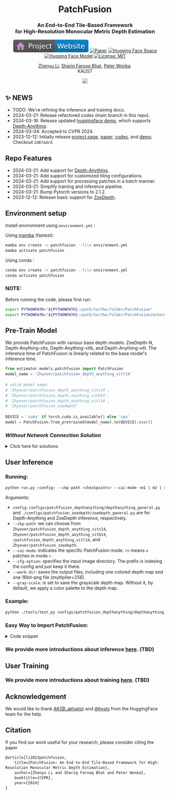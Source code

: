 <div align="center">
<h1>PatchFusion </h1>
<h3>An End-to-End Tile-Based Framework <br> for High-Resolution Monocular Metric Depth Estimation</h3>

[![Website](assets/badge-website.svg)](https://zhyever.github.io/patchfusion/) [![Paper](https://img.shields.io/badge/arXiv-PDF-b31b1b)](https://arxiv.org/abs/2312.02284) [![Hugging Face Space](https://img.shields.io/badge/🤗%20Hugging%20Face-Space-yellow)](https://huggingface.co/spaces/zhyever/PatchFusion) [![Hugging Face Model](https://img.shields.io/badge/🤗%20Hugging%20Face-Model-yellow)](https://huggingface.co/zhyever/PatchFusion) [![License: MIT](https://img.shields.io/badge/License-MIT-green.svg)](https://opensource.org/licenses/MIT)

<a href="https://zhyever.github.io/">Zhenyu Li</a>, <a href="https://shariqfarooq123.github.io/">Shariq Farooq Bhat</a>, <a href="https://peterwonka.net/">Peter Wonka</a>. 
<br>KAUST

<center>
<img src='assets/showcase_3.gif'>
</center>

</div>

## ✨ **NEWS**

- TODO: We're refining the inference and training docs.
- 2024-03-21: Release refactored codes (main branch in this repo).
- 2024-03-16: Release updated [huggingface demo](https://huggingface.co/spaces/zhyever/PatchFusion), which supports [Depth-Anything](https://github.com/LiheYoung/Depth-Anything).
- 2024-03-04: Accepted to CVPR 2024.
- 2023-12-12: Initially release [project page](https://zhyever.github.io/patchfusion/), [paper](https://arxiv.org/abs/2312.02284), [codes](certain_branch), and [demo](https://huggingface.co/spaces/zhyever/PatchFusion). Checkout `2d87adc9`.


## **Repo Features**

- 2024-03-21: Add support for [Depth-Anything](https://github.com/LiheYoung/Depth-Anything).
- 2024-03-21: Add support for customized tiling configurations.
- 2024-03-21: Add support for processing patches in a batch manner.
- 2024-03-21: Simplify training and inference pipeline.
- 2024-03-21: Bump Pytorch versions to 2.1.2.
- 2023-12-12: Release basic support for [ZoeDepth](https://github.com/isl-org/ZoeDepth).

 
## **Environment setup**

Install environment using `environment.yml` : 

Using [mamba](https://github.com/mamba-org/mamba) (fastest):
```bash
mamba env create -n patchfusion --file environment.yml
mamba activate patchfusion
```
Using conda : 

```bash
conda env create -n patchfusion --file environment.yml
conda activate patchfusion
```

### NOTE:
Before running the code, please first run:
```bash
export PYTHONPATH="${PYTHONPATH}:/path/to/the/folder/PatchFusion"
export PYTHONPATH="${PYTHONPATH}:/path/to/the/folder/PatchFusion/external"
```

## **Pre-Train Model**

We provide PatchFusion with various base depth models: ZoeDepth-N, Depth-Anything-vits, Depth-Anything-vitb, and Depth-Anything-vitl. The inference time of PatchFusion is linearly related to the base model's inference time.

``` python
from estimator.models.patchfusion import PatchFusion
model_name = 'Zhyever/patchfusion_depth_anything_vitl14'

# valid model name:
# 'Zhyever/patchfusion_depth_anything_vits14', 
# 'Zhyever/patchfusion_depth_anything_vitb14', 
# 'Zhyever/patchfusion_depth_anything_vitl14', 
# 'Zhyever/patchfusion_zoedepth'

DEVICE = 'cuda' if torch.cuda.is_available() else 'cpu'
model = PatchFusion.from_pretrained(model_name).to(DEVICE).eval()
```

### *Without Network Connection Solution*

<details>
<summary>Click here for solutions</summary>

- Manually download the checkpoint from [here](https://huggingface.co/zhyever/PatchFusion/tree/main). For example, if we want to use depth-anything vitl, we need to download three checkpoints: [coarse_pretrain.pth](https://huggingface.co/zhyever/PatchFusion/blob/main/depthanything_vitl_u4k/coarse_pretrain/checkpoint_24.pth), [fine_pretrain.pth](https://huggingface.co/zhyever/PatchFusion/blob/main/depthanything_vitl_u4k/fine_pretrain/checkpoint_24.pth), and [patchfusion.pth](https://huggingface.co/zhyever/PatchFusion/blob/main/depthanything_vitl_u4k/patchfusion/checkpoint_16.pth). All training logs are provided there.

- Save them to the local folder. For example: we put them at: `./work_dir/depth-anything/ckps`

- Then, set the checkpoint path in the corresponding config files (e.g. `./configs/patchfusion_depthanything/depthanything_vitl_patchfusion_u4k.py` in this case)

``` yaml
model.config.pretrain_model=['./work_dir/depth-anything/ckps/coarse_pretrain.pth', './work_dir/depth-anything/ckps/fine_pretrain.pth']

# Note the default path would be: './work_dir/depthanything_vitl_u4k/coarse_pretrain/checkpoint_24.pth', './work_dir/depthanything_vitl_u4k/fine_pretrain/checkpoint_24.pth'. Just look for them and replace them correspondingly.
```
- Lastly, load the model locally:
```python
from mmengine.config import Config
cfg_path = './configs/patchfusion_depthanything/depthanything_vitl_patchfusion_u4k.py'
cfg = Config.fromfile(cfg_path) # load corresponding config for depth-anything vitl.
model = build_model(cfg.model) # build the model 
print(model.load_dict(torch.load(cfg.ckp_path)['model_state_dict']), logger='current') # load checkpoint
```
When building the PatchFusion model, it will load the coarse and fine checkpoints in the `init` function. Because the `patchfusion.pth` only contains the parameters of the fusion network, there will be some warnings here.

</details>

## **User Inference**

### Running:
```bash
python run.py <config> --ckp-path <checkpoints> --cai-mode <m1 | m2 | rn> --cfg-option general_dataloader.dataset.rgb_image_dir='<img-directory>' --save --work-dir <output-path> --test-type general [--gray-scale]
```
Arguments:
- `config`: `configs/patchfusion_depthanything/depthanything_general.py` and `./configs/patchfusion_zoedepth/zoedepth_general.py` are for Depth-Anything and ZoeDepth inference, respectively.
- `--ckp-path`: we can choose from `Zhyever/patchfusion_depth_anything_vits14`, `Zhyever/patchfusion_depth_anything_vitb14`, `/patchfusion_depth_anything_vitl14`, and `Zhyever/patchfusion_zoedepth`.
- `--cai-mode`: indicates the specific PatchFusion mode. `rn` means `n` patches in mode `r`.
- `--cfg-option`: specifies the input image directory. The prefix is indexing the config and just keep it there.
- `--work-dir`: saves the output files, including one colored depth map and one 16bit-png file (multiplier=256).
- `--gray-scale`: is set to save the grayscale depth map. Without it, by default, we apply a color palette to the depth map.

### Example:
```bash
python ./tools/test.py configs/patchfusion_depthanything/depthanything_general.py --ckp-path Zhyever/patchfusion_depth_anything_vitl14 --cai-mode r128 --cfg-option general_dataloader.dataset.rgb_image_dir='./examples/' --save --work-dir ./work_dir/predictions --test-type general
```

### Easy Way to Import PatchFusion:
<details>
<summary>Code snippet</summary>

```python
import cv2
import torch
import numpy as np
import torch.nn.functional as F
from torchvision import transforms

from estimator.models.patchfusion import PatchFusion

model_name = 'Zhyever/patchfusion_depth_anything_vitl14'

DEVICE = 'cuda' if torch.cuda.is_available() else 'cpu'
model = PatchFusion.from_pretrained(model_name).to(DEVICE).eval()
default_resolution = model.tile_cfg['image_raw_shape']
image_resizer = model.resizer

image = cv2.imread('./examples/example_1.jpeg')
image = cv2.cvtColor(image, cv2.COLOR_BGR2RGB) / 255.0
image = transforms.ToTensor()(np.asarray(image)) # raw image

image_lr = image_resizer(image.unsqueeze(dim=0)).float().to(DEVICE)
image_hr = F.interpolate(image.unsqueeze(dim=0), default_resolution, mode='bicubic', align_corners=True).float().to(DEVICE)

mode = 'r128'
process_num = 4 # batch process size. It could be larger if the GPU memory is larger
depth_prediction, _ = model(mode='infer', cai_mode=mode, process_num=process_num, image_lr=image_lr, image_hr=image_hr)
depth_prediction = F.interpolate(depth_prediction, image.shape[-2:])[0, 0].detach().cpu().numpy() # depth shape would be (h, w), similar to the input image.
```
</details>

### We provide more introductions about inference [here](./docs/user_infer.md). (TBD)

## **User Training**

### We provide more introductions about training [here](./docs/user_training.md). (TBD)

## **Acknowledgement**

We would like to thank [AK(@_akhaliq)](https://twitter.com/_akhaliq) and [@hysts](https://huggingface.co/hysts) from the HuggingFace team for the help.

## Citation
If you find our work useful for your research, please consider citing the paper
```
@article{li2023patchfusion,
    title={PatchFusion: An End-to-End Tile-Based Framework for High-Resolution Monocular Metric Depth Estimation}, 
    author={Zhenyu Li and Shariq Farooq Bhat and Peter Wonka},
    booktitle={CVPR},
    year={2024}
}
```